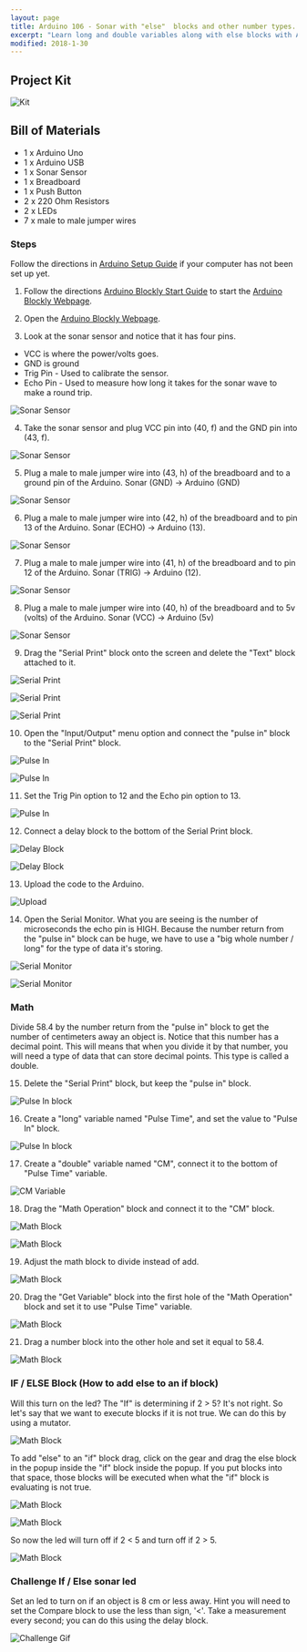 ```yaml
---
layout: page
title: Arduino 106 - Sonar with "else"  blocks and other number types.
excerpt: "Learn long and double variables along with else blocks with Arduino Sonar."
modified: 2018-1-30
---
```

## Project Kit

![Kit](/images/arduino-block/lesson-6/kit.jpg) 

## Bill of Materials

- 1 x Arduino Uno
- 1 x Arduino USB
- 1 x Sonar Sensor
- 1 x Breadboard 
- 1 x Push Button 
- 2 x 220 Ohm Resistors 
- 2 x LEDs 
- 7 x male to male jumper wires 

### Steps


Follow the directions in [Arduino Setup Guide](/arduino-setup) if your computer has not been set up yet.  

1) Follow the directions [Arduino Blockly Start Guide](/arduino-blockly-start) to start the [Arduino Blockly Webpage](http://localhost:3000).
 
2) Open the [Arduino Blockly Webpage](http://localhost:3000).

3) Look at the sonar sensor and notice that it has four pins.  

- VCC is where the power/volts goes.
- GND is ground
- Trig Pin - Used to calibrate the sensor.
- Echo Pin - Used to measure how long it takes for the sonar wave to make a round trip.  

![Sonar Sensor](/images/arduino-block/lesson-6/step3.jpg)


4) Take the sonar sensor and plug VCC pin into (40, f) and the GND pin into (43, f). 

![Sonar Sensor](/images/arduino-block/lesson-6/step4.jpg)

5) Plug a male to male jumper wire into (43, h) of the breadboard and to a ground pin of the Arduino.  Sonar (GND) -> Arduino (GND)

![Sonar Sensor](/images/arduino-block/lesson-6/step5.jpg)

6) Plug a male to male jumper wire into (42, h) of the breadboard and to pin 13 of the Arduino. Sonar (ECHO) -> Arduino (13). 

![Sonar Sensor](/images/arduino-block/lesson-6/step6.jpg)

7) Plug a male to male jumper wire into (41, h) of the breadboard and to pin 12 of the Arduino.  Sonar (TRIG) -> Arduino (12).

![Sonar Sensor](/images/arduino-block/lesson-6/step7.jpg)

8) Plug a male to male jumper wire into (40, h) of the breadboard and to 5v (volts) of the Arduino. Sonar (VCC) -> Arduino (5v)

![Sonar Sensor](/images/arduino-block/lesson-6/step8.jpg)

9) Drag the "Serial Print" block onto the screen and delete the "Text" block attached to it.

![Serial Print](/images/arduino-block/lesson-6/step9a.png)

![Serial Print](/images/arduino-block/lesson-6/step9b.png)

![Serial Print](/images/arduino-block/lesson-6/step9c.png)

10) Open the "Input/Output" menu option and connect the "pulse in" block to the "Serial Print" block.
 
![Pulse In](/images/arduino-block/lesson-6/step10a.png)

![Pulse In](/images/arduino-block/lesson-6/step10b.png)

11) Set the Trig Pin option to 12 and the Echo pin option to 13.

![Pulse In](/images/arduino-block/lesson-6/step11.png)

12) Connect a delay block to the bottom of the Serial Print block.

![Delay Block](/images/arduino-block/lesson-6/step12a.png)

![Delay Block](/images/arduino-block/lesson-6/step12b.png)

13) Upload the code to the Arduino.

![Upload](/images/arduino-block/lesson-6/step13.png)

14) Open the Serial Monitor.  What you are seeing is the number of microseconds the echo pin is HIGH.  Because the number return from the "pulse in" block can be huge, we have to use a "big whole number / long" for the type of data it's storing.

![Serial Monitor](/images/arduino-block/lesson-6/step14a.png)

![Serial Monitor](/images/arduino-block/lesson-6/step14b.png)

### Math

Divide 58.4 by the number return from the "pulse in" block to get the number of centimeters away an object is.  Notice that this number has a decimal point.  This will means that when you divide it by that number, you will need a type of data that can store decimal points.  This type is called a double.

15) Delete the "Serial Print" block, but keep the "pulse in" block.

![Pulse In block](/images/arduino-block/lesson-6/step15.png)

16) Create a "long" variable named "Pulse Time", and set the value to "Pulse In" block. 

![Pulse In block](/images/arduino-block/lesson-6/step16.png)

17) Create a "double" variable named "CM", connect it to the bottom of "Pulse Time" variable.

![CM Variable](/images/arduino-block/lesson-6/step17.png)

18) Drag the "Math Operation" block and connect it to the "CM" block.

![Math Block](/images/arduino-block/lesson-6/step18a.png)

![Math Block](/images/arduino-block/lesson-6/step18b.png)

19) Adjust the math block to divide instead of add.

![Math Block](/images/arduino-block/lesson-6/step19.png)

20) Drag the "Get Variable" block into the first hole of the "Math Operation" block and set it to use "Pulse Time" variable.

![Math Block](/images/arduino-block/lesson-6/step20.png)

21) Drag a number block into the other hole and set it equal to 58.4.

![Math Block](/images/arduino-block/lesson-6/step21.png)

### IF / ELSE Block (How to add else to an if block)

Will this turn on the led?  The "If" is determining if  2 > 5?  It's not right.  So let's say that we want to execute blocks if it is not true.  We can do this by using a mutator.  

![Math Block](/images/arduino-block/lesson-6/IF-a.png)

To add "else" to an "if" block drag, click on the gear and drag the else block in the popup inside the "if" block inside the popup. If you put blocks into that space, those blocks will be executed when what the "if" block is evaluating is not true.

![Math Block](/images/arduino-block/lesson-6/IF-b.png)

![Math Block](/images/arduino-block/lesson-6/IF-c.png)

So now the led will turn off if 2 < 5 and turn off if 2 > 5.

![Math Block](/images/arduino-block/lesson-6/IF-d.png)

### Challenge If / Else sonar led 

Set an led to turn on if an object is 8 cm or less away.  Hint you will need to set the Compare block to use the less than sign, '<'.   Take a measurement every second; you can do this using the delay block.

![Challenge Gif](/images/arduino-block/lesson-6/challenge.gif)

